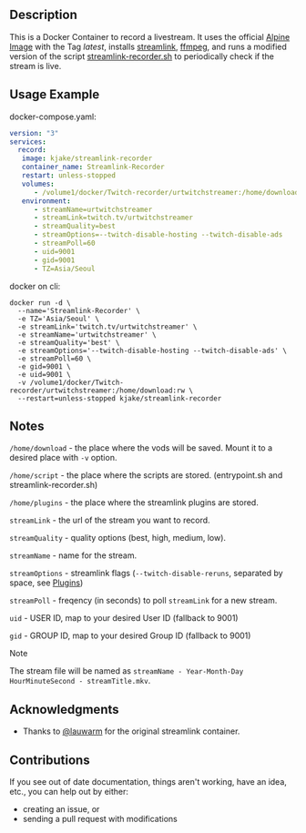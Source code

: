 ## Description

This is a Docker Container to record a livestream. It uses the official [Alpine Image](https://hub.docker.com/_/alpine) with the Tag *latest*, installs [streamlink](https://github.com/streamlink/streamlink), [ffmpeg](https://github.com/FFmpeg/FFmpeg), and runs a modified version of the script [streamlink-recorder.sh](https://raw.githubusercontent.com/lauwarm/docker-streamlink-recorder/main/streamlink-recorder.sh) to periodically check if the stream is live.


## Usage Example

docker-compose.yaml:
```yaml
version: "3"
services:
  record:
   image: kjake/streamlink-recorder
   container_name: Streamlink-Recorder
   restart: unless-stopped
   volumes:
      - /volume1/docker/Twitch-recorder/urtwitchstreamer:/home/download
   environment:
      - streamName=urtwitchstreamer
      - streamLink=twitch.tv/urtwitchstreamer
      - streamQuality=best
      - streamOptions=--twitch-disable-hosting --twitch-disable-ads
      - streamPoll=60
      - uid=9001
      - gid=9001
      - TZ=Asia/Seoul
```

docker on cli:
```shell
docker run -d \
  --name='Streamlink-Recorder' \
  -e TZ='Asia/Seoul' \
  -e streamLink='twitch.tv/urtwitchstreamer' \
  -e streamName='urtwitchstreamer' \
  -e streamQuality='best' \
  -e streamOptions='--twitch-disable-hosting --twitch-disable-ads' \
  -e streamPoll=60 \
  -e gid=9001 \
  -e uid=9001 \
  -v /volume1/docker/Twitch-recorder/urtwitchstreamer:/home/download:rw \
  --restart=unless-stopped kjake/streamlink-recorder
```

## Notes

`/home/download` - the place where the vods will be saved. Mount it to a desired place with `-v` option.

`/home/script` - the place where the scripts are stored. (entrypoint.sh and streamlink-recorder.sh)

`/home/plugins` - the place where the streamlink plugins are stored.

`streamLink` - the url of the stream you want to record.

`streamQuality` - quality options (best, high, medium, low).

`streamName` - name for the stream.

`streamOptions` - streamlink flags (`--twitch-disable-reruns`, separated by space, see [Plugins](https://streamlink.github.io/plugins.html))

`streamPoll` - freqency (in seconds) to poll `streamLink` for a new stream.

`uid` - USER ID, map to your desired User ID (fallback to 9001)

`gid` - GROUP ID, map to your desired Group ID (fallback to 9001)

> [!NOTE]
> The stream file will be named as `streamName - Year-Month-Day HourMinuteSecond - streamTitle.mkv`.

## Acknowledgments
- Thanks to [@lauwarm](https://github.com/lauwarm/docker-streamlink-recorder) for the original streamlink container.

## Contributions

If you see out of date documentation, things aren't working, have an idea, etc., you can help out by either:
- creating an issue, or
- sending a pull request with modifications

